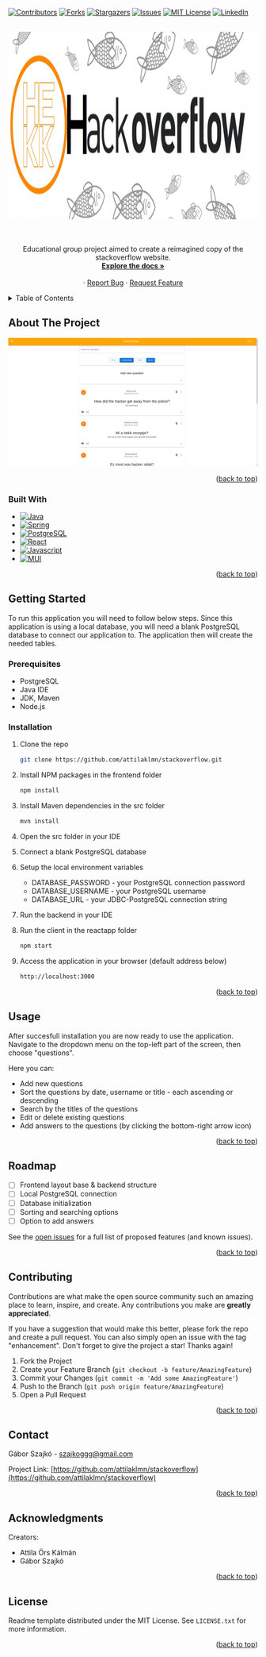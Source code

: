 <!-- Improved compatibility of back to top link: See: https://github.com/othneildrew/Best-README-Template/pull/73 -->
<a name="readme-top"></a>
<!--
*** Thanks for checking out the Best-README-Template. If you have a suggestion
*** that would make this better, please fork the repo and create a pull request
*** or simply open an issue with the tag "enhancement".
*** Don't forget to give the project a star!
*** Thanks again! Now go create something AMAZING! :D
-->



<!-- PROJECT SHIELDS -->
<!--
*** I'm using markdown "reference style" links for readability.
*** Reference links are enclosed in brackets [ ] instead of parentheses ( ).
*** See the bottom of this document for the declaration of the reference variables
*** for contributors-url, forks-url, etc. This is an optional, concise syntax you may use.
*** https://www.markdownguide.org/basic-syntax/#reference-style-links
-->
[![Contributors][contributors-shield]][contributors-url]
[![Forks][forks-shield]][forks-url]
[![Stargazers][stars-shield]][stars-url]
[![Issues][issues-shield]][issues-url]
[![MIT License][license-shield]][license-url]
[![LinkedIn][linkedin-shield]][linkedin-url]



<!-- PROJECT LOGO -->
<br />
<div align="center">
  <a href="https://github.com/attilaklmn/stackoverflow">
    <img src="Hackoverflow_Logo.png" alt="Logo" width="1228" height="378">
  </a>

  <p align="center">
     <br />
    <br />
    Educational group project aimed to create a reimagined copy of the stackoverflow website.
    <br />
    <a href="https://github.com/github_username/repo_name"><strong>Explore the docs »</strong></a>
    <br />
    <br />
    ·
    <a href="https://github.com/github_username/repo_name/issues">Report Bug</a>
    ·
    <a href="https://github.com/github_username/repo_name/issues">Request Feature</a>
  </p>
</div>



<!-- TABLE OF CONTENTS -->
<details>
  <summary>Table of Contents</summary>
  <ol>
    <li>
      <a href="#about-the-project">About The Project</a>
      <ul>
        <li><a href="#built-with">Built With</a></li>
      </ul>
    </li>
    <li>
      <a href="#getting-started">Getting Started</a>
      <ul>
        <li><a href="#prerequisites">Prerequisites</a></li>
        <li><a href="#installation">Installation</a></li>
      </ul>
    </li>
    <li><a href="#usage">Usage</a></li>
    <li><a href="#roadmap">Roadmap</a></li>
    <li><a href="#contributing">Contributing</a></li>
    <li><a href="#license">License</a></li>
    <li><a href="#contact">Contact</a></li>
    <li><a href="#acknowledgments">Acknowledgments</a></li>
  </ol>
</details>



<!-- ABOUT THE PROJECT -->
## About The Project

[![Product Name Screen Shot][product-screenshot]](https://example.com)


<p align="right">(<a href="#readme-top">back to top</a>)</p>



### Built With

* [![Java]][Java-url]
* [![Spring]][Spring-url]
* [![PostgreSQL]][PostgreSQL-url]
* [![React][React.js]][React-url]
* [![Javascript]][Javascript-url]
* [![MUI]][MUI-url]

<p align="right">(<a href="#readme-top">back to top</a>)</p>



<!-- GETTING STARTED -->
## Getting Started

To run this application you will need to follow below steps.
Since this application is using a local database, you will need a blank PostgreSQL database to connect our application to.
The application then will create the needed tables.

### Prerequisites

- PostgreSQL
- Java IDE
- JDK, Maven
- Node.js

### Installation

1. Clone the repo
   ```sh
   git clone https://github.com/attilaklmn/stackoverflow.git
   ```
2. Install NPM packages in the frontend folder
   ```sh
   npm install
   ```
3. Install Maven dependencies in the src folder
   ```sh
   mvn install
   ```
4. Open the src folder in your IDE

5. Connect a blank PostgreSQL database

6. Setup the local environment variables
   - DATABASE_PASSWORD - your PostgreSQL connection password
   - DATABASE_USERNAME - your PostgreSQL username
   - DATABASE_URL - your JDBC-PostgreSQL connection string
  
7. Run the backend in your IDE
8. Run the client in the reactapp folder
   ```js
   npm start
9. Access the application in your browser (default address below)
   ```sh
   http://localhost:3000
   ```

<p align="right">(<a href="#readme-top">back to top</a>)</p>



<!-- USAGE EXAMPLES -->
## Usage

After succesfull installation you are now ready to use the application.
Navigate to the dropdown menu on the top-left part of the screen, then choose "questions".

Here you can:
- Add new questions
- Sort the questions by date, username or title - each ascending or descending
- Search by the titles of the questions
- Edit or delete existing questions
- Add answers to the questions (by clicking the bottom-right arrow icon)

<p align="right">(<a href="#readme-top">back to top</a>)</p>



<!-- ROADMAP -->
## Roadmap

- [ ] Frontend layout base & backend structure
- [ ] Local PostgreSQL connection
- [ ] Database initialization
- [ ] Sorting and searching options
- [ ] Option to add answers

See the [open issues](https://github.com/attilaklmn/stackoverflow/issues) for a full list of proposed features (and known issues).

<p align="right">(<a href="#readme-top">back to top</a>)</p>



<!-- CONTRIBUTING -->
## Contributing

Contributions are what make the open source community such an amazing place to learn, inspire, and create. Any contributions you make are **greatly appreciated**.

If you have a suggestion that would make this better, please fork the repo and create a pull request. You can also simply open an issue with the tag "enhancement".
Don't forget to give the project a star! Thanks again!

1. Fork the Project
2. Create your Feature Branch (`git checkout -b feature/AmazingFeature`)
3. Commit your Changes (`git commit -m 'Add some AmazingFeature'`)
4. Push to the Branch (`git push origin feature/AmazingFeature`)
5. Open a Pull Request

<p align="right">(<a href="#readme-top">back to top</a>)</p>

<!-- CONTACT -->
## Contact

Gábor Szajkó - szajkoggg@gmail.com

Project Link: [https://github.com/attilaklmn/stackoverflow](https://github.com/attilaklmn/stackoverflow)

<p align="right">(<a href="#readme-top">back to top</a>)</p>



<!-- ACKNOWLEDGMENTS -->
## Acknowledgments

Creators:
 - Attila Örs Kálmán
 - Gábor Szajkó

<p align="right">(<a href="#readme-top">back to top</a>)</p>

<!-- LICENSE -->
## License

Readme template distributed under the MIT License. See `LICENSE.txt` for more information.

<p align="right">(<a href="#readme-top">back to top</a>)</p>



<!-- MARKDOWN LINKS & IMAGES -->
<!-- https://www.markdownguide.org/basic-syntax/#reference-style-links -->
[contributors-shield]: https://img.shields.io/github/contributors/attilaklmn/stackoverflow.svg?style=for-the-badge
[contributors-url]: https://github.com/attilaklmn/stackoverflow/graphs/contributors
[forks-shield]: https://img.shields.io/github/forks/attilaklmn/stackoverflow.svg?style=for-the-badge
[forks-url]: https://github.com/attilaklmn/stackoverflow/network/members
[stars-shield]: https://img.shields.io/github/stars/attilaklmn/stackoverflow.svg?style=for-the-badge
[stars-url]: https://github.com/attilaklmn/stackoverflow/stargazers
[issues-shield]: https://img.shields.io/github/issues/attilaklmn/stackoverflow.svg?style=for-the-badge
[issues-url]: https://github.com/attilaklmn/stackoverflow/issues
[license-shield]: https://img.shields.io/github/license/attilaklmn/stackoverflow.svg?style=for-the-badge
[license-url]: https://github.com/attilaklmn/stackoverflow/blob/master/LICENSE.txt
[linkedin-shield]: https://img.shields.io/badge/-LinkedIn-black.svg?style=for-the-badge&logo=linkedin&colorB=555
[linkedin-url]: https://linkedin.com/in/szajkó-gábor-63883556
[product-screenshot]: Screenshot_Questions_Full.png
[React.js]: https://img.shields.io/badge/React-20232A?style=for-the-badge&logo=react&logoColor=61DAFB
[React-url]: https://reactjs.org/
[Javascript]: https://img.shields.io/badge/javascript-F7DF1E?style=for-the-badge&logo=javascript&logoColor=white
[Javascript-url]: https://developer.mozilla.org/en-US/docs/Web/JavaScript
[PostgreSQL]: https://img.shields.io/badge/postgresql-4169E1?style=for-the-badge&logo=postgresql&logoColor=white
[PostgreSQL-url]: https://www.postgresql.org/
[MUI]: https://img.shields.io/badge/mui-007FFF?style=for-the-badge&logo=mui&logoColor=white
[MUI-url]: https://mui.com/
[Spring]: https://img.shields.io/badge/spring-6DB33F?style=for-the-badge&logo=spring&logoColor=white
[Spring-url]: https://spring.io/
[Java]: https://img.shields.io/badge/java-F80000?style=for-the-badge&logo=oracle&logoColor=white
[Java-url]: https://www.oracle.com/java/
